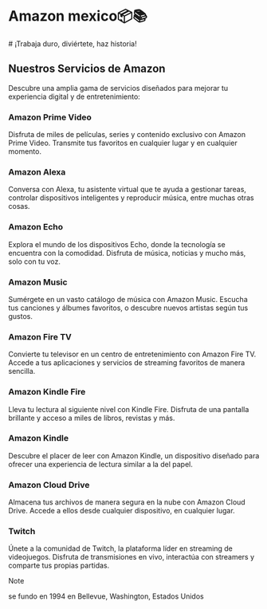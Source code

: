 <h1 align="left">Amazon mexico📦📚</h1>
# ¡Trabaja duro, diviértete, haz historia!

## Nuestros Servicios de Amazon

Descubre una amplia gama de servicios diseñados para mejorar tu experiencia digital y de entretenimiento:

### Amazon Prime Video
Disfruta de miles de películas, series y contenido exclusivo con Amazon Prime Video. Transmite tus favoritos en cualquier lugar y en cualquier momento.

### Amazon Alexa
Conversa con Alexa, tu asistente virtual que te ayuda a gestionar tareas, controlar dispositivos inteligentes y reproducir música, entre muchas otras cosas.

### Amazon Echo
Explora el mundo de los dispositivos Echo, donde la tecnología se encuentra con la comodidad. Disfruta de música, noticias y mucho más, solo con tu voz.

### Amazon Music
Sumérgete en un vasto catálogo de música con Amazon Music. Escucha tus canciones y álbumes favoritos, o descubre nuevos artistas según tus gustos.

### Amazon Fire TV
Convierte tu televisor en un centro de entretenimiento con Amazon Fire TV. Accede a tus aplicaciones y servicios de streaming favoritos de manera sencilla.

### Amazon Kindle Fire
Lleva tu lectura al siguiente nivel con Kindle Fire. Disfruta de una pantalla brillante y acceso a miles de libros, revistas y más.

### Amazon Kindle
Descubre el placer de leer con Amazon Kindle, un dispositivo diseñado para ofrecer una experiencia de lectura similar a la del papel.

### Amazon Cloud Drive
Almacena tus archivos de manera segura en la nube con Amazon Cloud Drive. Accede a ellos desde cualquier dispositivo, en cualquier lugar.

### Twitch
Únete a la comunidad de Twitch, la plataforma líder en streaming de videojuegos. Disfruta de transmisiones en vivo, interactúa con streamers y comparte tus propias partidas.


>[!NOTE]
>se fundo en 1994 en Bellevue, Washington, Estados Unidos
